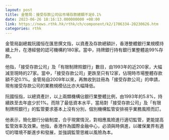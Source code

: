 ```yaml
---
layout: post
title: 金管局：接受存款公司佔市場存款總額不足0.1%
date: 2023-06-26 18:16:13.000000000 +08:00
link: https://news.rthk.hk/rthk/ch/component/k2/1706334-20230626.htm
categories: rthk
---
```


金管局副總裁阮國恒在匯思撰文指，以資產及存款總額計，香港整體銀行業規模持續上升，在港經營的認可機構約180家。當中，持牌銀行持有銀行業整體逾99%存款。

他指，「接受存款公司」及「有限制牌照銀行」數目，由1993年的近200家，大幅減至現時的27家。當中，「接受存款公司」更跌至只有12家，佔現時市場整體存款額不足0.1%。金管局自2009年以來，再無收到註冊為「接受存款公司」的申請，現有接受存款公司的業務規模佔比亦大幅降低。

阮國恒指，以總資產計，以上兩類機構佔銀行業整體比例，由1993年的5.8%，持續跌至去年底少於1%。而除了最低資本水平，當局對「接受存款公司」及「有限制牌照銀行」的監管要求基本上沒有分別，個別機構監管安排視乎業務風險而訂。

他表示，簡化銀行分級制度，合乎現實情況，對相應風險進行適切監管，更能提高監管效率及效果。他指，香港作為國際金融中心，必須與時俱進，以確保業界有適切的環境不斷進步和發展，並強調監管思維以風險為本。
